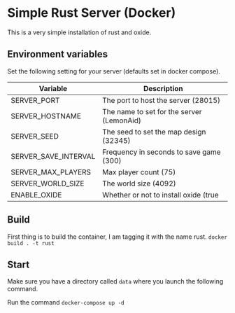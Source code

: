 # Simple Rust Server (Docker)
This is a very simple installation of rust and oxide.

## Environment variables
Set the following setting for your server (defaults set in docker compose).

| Variable             | Description                                  |
| -------------------- | -------------------------------------------- |
| SERVER_PORT          | The port to host the server (28015)          |
| SERVER_HOSTNAME      | The name to set for the server (LemonAid)    |
| SERVER_SEED          | The seed to set the map design (32345)       |
| SERVER_SAVE_INTERVAL | Frequency in seconds to save game (300)      |
| SERVER_MAX_PLAYERS   | Max player count (75)                        |
| SERVER_WORLD_SIZE    | The world size (4092)                        |
| ENABLE_OXIDE         | Whether or not to install oxide (true|false) |

## Build
First thing is to build the container, I am tagging it with the name rust.
```docker build . -t rust```

## Start
Make sure you have a directory called `data` where you launch the following command.

Run the command `docker-compose up -d`
